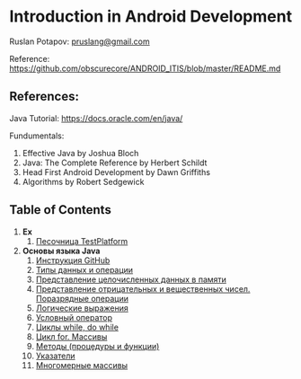 # Introduction in Android Development

Ruslan Potapov: pruslang@gmail.com

Reference: https://github.com/obscurecore/ANDROID_ITIS/blob/master/README.md

## References:

Java Tutorial: https://docs.oracle.com/en/java/

Fundumentals: 
1. Effective Java by Joshua Bloch
2. Java: The Complete Reference by Herbert Schildt 
3. Head First Android Development by Dawn Griffiths 
4. Algorithms by Robert Sedgewick 

## Table of Contents

1. **Ex**
    1. [Песочница TestPlatform](TestPlatform/README.md)
1. **Основы языка Java**
   1. [Инструкция GitHub](1.Module/1.1.md)
   1. [Типы данных и операции](1.Module/1.2.md)
   1. [Представление целочисленных данных в памяти]()
   1. [Представление отрицательных и вещественных чисел. Поразрядные операции]()
   1. [Логические выражения]()
   1. [Условный оператор]()
   1. [Циклы while, do while]()
   1. [Цикл for. Массивы]()
   1. [Методы (процедуры и функции)]()
   1. [Указатели]()
   1. [Многомерные массивы]()



